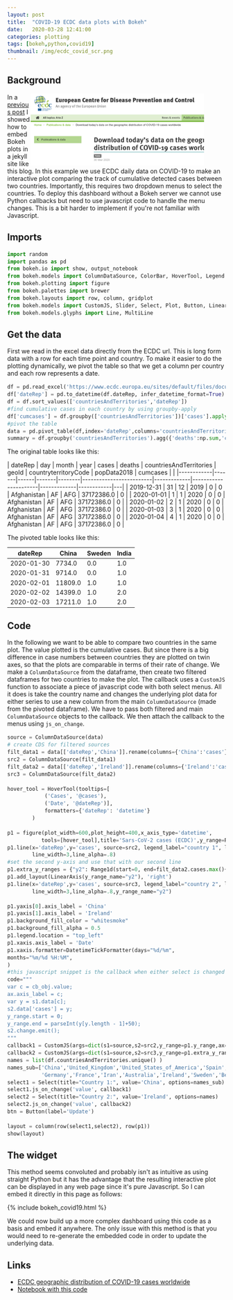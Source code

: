 ```yaml
---
layout: post
title:  "COVID-19 ECDC data plots with Bokeh"
date:   2020-03-28 12:41:00
categories: plotting
tags: [bokeh,python,covid19]
thumbnail: /img/ecdc_covid_scr.png
---
```


## Background

<div style="width: 450px; float: right;">
 <a href="/img/ecdc_covid_scr.png"> <img src="/img/ecdc_covid_scr.png" width="400px"></a>
</div>

In a [previous post](/embed-bokeh-plots-jekyll) I showed how to embed Bokeh plots in a jekyll site like this blog. In this example we use ECDC daily data on COVID-19 to make an interactive plot comparing the track of cumulative detected cases between two countries. Importantly, this requires two dropdown menus to select the countries. To deploy this dashboard without a Bokeh server we cannot use Python callbacks but need to use javascript code to handle the menu changes. This is a bit harder to implement if you're not familiar with Javascript.

## Imports

```python
import random
import pandas as pd
from bokeh.io import show, output_notebook
from bokeh.models import ColumnDataSource, ColorBar, HoverTool, Legend
from bokeh.plotting import figure
from bokeh.palettes import brewer
from bokeh.layouts import row, column, gridplot
from bokeh.models import CustomJS, Slider, Select, Plot, Button, LinearAxis, Range1d, DatetimeTickFormatter
from bokeh.models.glyphs import Line, MultiLine
```

## Get the data

First we read in the excel data directly from the ECDC url. This is long form data with a row for each time point and country. To make it easier to do the plotting dynamically, we pivot the table so that we get a column per country and each row represents a date.

```python
df = pd.read_excel('https://www.ecdc.europa.eu/sites/default/files/documents/COVID-19-geographic-disbtribution-worldwide.xlsx')
df['dateRep'] = pd.to_datetime(df.dateRep, infer_datetime_format=True)
df = df.sort_values(['countriesAndTerritories','dateRep'])
#find cumulative cases in each country by using groupby-apply
df['cumcases'] = df.groupby(['countriesAndTerritories'])['cases'].apply(lambda x: x.cumsum())
#pivot the table
data = pd.pivot_table(df,index='dateRep',columns='countriesAndTerritories',values='cumcases').reset_index()
summary = df.groupby('countriesAndTerritories').agg({'deaths':np.sum,'cases':np.sum}).reset_index()
```

The original table looks like this:

| dateRep | day        | month | year | cases | deaths | countriesAndTerritories | geoId       | countryterritoryCode | popData2018 | cumcases   |   |
|------------|-------|------|-------|--------|-------------------------|-------------|----------------------|-------------|------------|---|
| 2019-12-31 | 31    | 12   | 2019  | 0      | 0                       | Afghanistan | AF                   | AFG         | 37172386.0 | 0 |
| 2020-01-01 | 1     | 1    | 2020  | 0      | 0                       | Afghanistan | AF                   | AFG         | 37172386.0 | 0 |
| 2020-01-02 | 2     | 1    | 2020  | 0      | 0                       | Afghanistan | AF                   | AFG         | 37172386.0 | 0 |
| 2020-01-03 | 3     | 1    | 2020  | 0      | 0                       | Afghanistan | AF                   | AFG         | 37172386.0 | 0 |
| 2020-01-04 | 4     | 1    | 2020  | 0      | 0                       | Afghanistan | AF                   | AFG         | 37172386.0 | 0 |

The pivoted table looks like this:

| dateRep    | China   | Sweden | India |
|------------|---------|--------|-------|
| 2020-01-30 | 7734.0  | 0.0    | 1.0   |
| 2020-01-31 | 9714.0  | 0.0    | 1.0   |
| 2020-02-01 | 11809.0 | 1.0    | 1.0   |
| 2020-02-02 | 14399.0 | 1.0    | 2.0   |
| 2020-02-03 | 17211.0 | 1.0    | 2.0   |

## Code

In the following we want to be able to compare two countries in the same plot. The value plotted is the cumulative cases. But since there is a big difference in case numbers between countries they are plotted on twin axes, so that the plots are comparable in terms of their rate of change. We make a `ColumnDataSource` from the dataframe, then create two filtered dataframes for two countries to make the plot. The callback uses a `CustomJS` function to associate a piece of javascript code with both select menus. All it does is take the country name and changes the underlying plot data for either series to use a new column from the main `ColumnDataSource` (made from the pivoted dataframe). We have to pass both filtered and main `ColumnDataSource` objects to the callback. We then attach the callback to the menus using `js_on_change`.

```python
source = ColumnDataSource(data)
# create CDS for filtered sources
filt_data1 = data[['dateRep','China']].rename(columns={'China':'cases'})
src2 = ColumnDataSource(filt_data1)
filt_data2 = data[['dateRep','Ireland']].rename(columns={'Ireland':'cases'})
src3 = ColumnDataSource(filt_data2)

hover_tool = HoverTool(tooltips=[
            ('Cases', '@cases'),
            ('Date', '@dateRep')],
            formatters={'dateRep': 'datetime'}
        )

p1 = figure(plot_width=600,plot_height=400,x_axis_type='datetime',
           tools=[hover_tool],title='Sars-CoV-2 cases (ECDC)',y_range=Range1d(start=0, end=filt_data1.cases.max()+50))
p1.line(x='dateRep',y='cases', source=src2, legend_label="country 1", line_color='blue',
        line_width=3,line_alpha=.8)
#set the second y-axis and use that with our second line
p1.extra_y_ranges = {"y2": Range1d(start=0, end=filt_data2.cases.max()+50)}
p1.add_layout(LinearAxis(y_range_name="y2"), 'right')
p1.line(x='dateRep',y='cases', source=src3, legend_label="country 2", line_color='orange',
        line_width=3,line_alpha=.8,y_range_name="y2")

p1.yaxis[0].axis_label = 'China'
p1.yaxis[1].axis_label = 'Ireland'
p1.background_fill_color = "whitesmoke"
p1.background_fill_alpha = 0.5
p1.legend.location = "top_left"
p1.xaxis.axis_label = 'Date'
p1.xaxis.formatter=DatetimeTickFormatter(days="%d/%m",
months="%m/%d %H:%M",
)
#this javascript snippet is the callback when either select is changed
code="""
var c = cb_obj.value;
ax.axis_label = c;
var y = s1.data[c];
s2.data['cases'] = y;
y_range.start = 0;
y_range.end = parseInt(y[y.length - 1]+50);
s2.change.emit();
"""
callback1 = CustomJS(args=dict(s1=source,s2=src2,y_range=p1.y_range,ax=p1.yaxis[0]), code=code)
callback2 = CustomJS(args=dict(s1=source,s2=src3,y_range=p1.extra_y_ranges['y2'],ax=p1.yaxis[1]), code=code)
names = list(df.countriesAndTerritories.unique() )
names_sub=['China','United_Kingdom','United_States_of_America','Spain','Italy',
           'Germany','France','Iran','Australia','Ireland','Sweden','Belgium','Turkey','India']
select1 = Select(title="Country 1:", value='China', options=names_sub)
select1.js_on_change('value', callback1)
select2 = Select(title="Country 2:", value='Ireland', options=names)
select2.js_on_change('value', callback2)
btn = Button(label='Update')

layout = column(row(select1,select2), row(p1))
show(layout)
```

## The widget

This method seems convoluted and probably isn't as intuitive as using straight Python but it has the advantage that the resulting interactive plot can be displayed in any web page since it's pure Javascript. So I can embed it directly in this page as follows:

{% include bokeh_covid19.html %}

We could now build up a more complex dashboard using this code as a basis and embed it anywhere. The only issue with this method is that you would need to re-generate the embedded code in order to update the underlying data.

## Links

* [ECDC geographic distribution of COVID-19 cases worldwide](https://www.ecdc.europa.eu/en/publications-data/download-todays-data-geographic-distribution-covid-19-cases-worldwide)
* [Notebook with this code](https://github.com/dmnfarrell/teaching/blob/master/sarscov2/plot_cases.ipynb)
